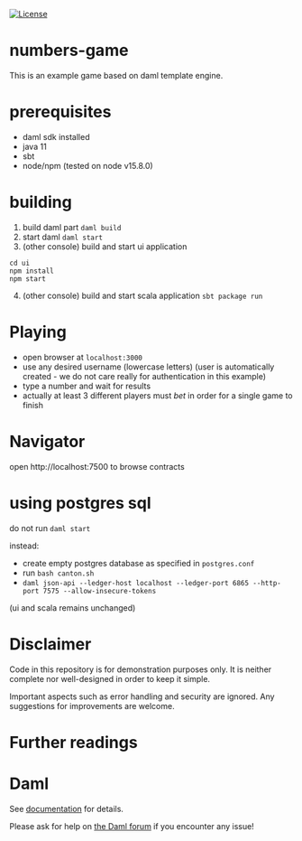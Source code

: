 [![License](https://img.shields.io/badge/License-Apache%202.0-blue.svg)](https://github.com/digital-asset/daml/blob/main/LICENSE)

# numbers-game

This is an example game based on daml template engine.

# prerequisites

- daml sdk installed
- java 11
- sbt
- node/npm (tested on node v15.8.0)

# building

1. build daml part
`daml build`
2. start daml
`daml start`
3. (other console) build and start ui application
```
cd ui
npm install
npm start
```
4. (other console) build and start scala application
`sbt package run`

# Playing

- open browser at `localhost:3000` 
- use any desired  username (lowercase letters)
  (user is automatically created - we do not care really for authentication in this example)
- type a number and wait for results
- actually at least 3 different players must *bet* in order for a single game to finish

# Navigator

open http://localhost:7500 to browse contracts


# using postgres sql
do not run `daml start`

instead:
- create empty postgres database as specified in `postgres.conf`
- run `bash canton.sh`
- `daml json-api --ledger-host localhost --ledger-port 6865 --http-port 7575 --allow-insecure-tokens`

(ui and scala remains unchanged)

# Disclaimer

Code in this repository is for demonstration purposes only.
It is neither complete nor well-designed in order to keep it simple.

Important aspects such as error handling and security are ignored.
Any suggestions for improvements are welcome.

# Further readings
# Daml 
See [documentation] for details.

[documentation]: https://docs.daml.com/getting-started/installation.html

Please ask for help on [the Daml forum] if you encounter any issue!

[the Daml forum]: https://discuss.daml.com

